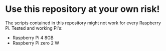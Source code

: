 # Use this repository at your own risk!
The scripts contained in this repository might not work for every Raspberry Pi.
Tested and working Pi's:
- Raspberry Pi 4 8GB
- Raspberry Pi zero 2 W 
